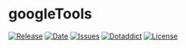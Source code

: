 # googleTools

[![Release](https://img.shields.io/github/v/release/franck-paul/googleTools)](https://github.com/franck-paul/googleTools/releases)
[![Date](https://img.shields.io/github/release-date/franck-paul/googleTools)](https://github.com/franck-paul/googleTools/releases)
[![Issues](https://img.shields.io/github/issues/franck-paul/googleTools)](https://github.com/franck-paul/googleTools/issues)
[![Dotaddict](https://img.shields.io/badge/dotaddict-official-green.svg)](https://plugins.dotaddict.org/dc2/details/googleTools)
[![License](https://img.shields.io/github/license/franck-paul/googleTools)](https://github.com/franck-paul/googleTools/blob/master/LICENSE)

